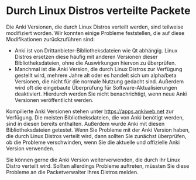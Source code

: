 # Durch Linux Distros verteilte Packete

Die Anki Versionen, die durch Linux Distros verteilt werden, sind teilweise
modifiziert worden. Wir konnten einige Probleme feststellen, die auf diese
Modifikationen zurückzuführen sind:

- Anki ist von Drittanbieter-Bibliotheksdateien wie Qt abhängig. Linux Distros
  ersetzen diese häufig mit anderen Versionen dieser Bibliotheksdateien, ohne
  die Auswirkungen hiervon zu überprüfen.
- Manchmal ist die Anki Version, die durch Linux Distros zur Verfügung gestellt
  wird, mehrere Jahre alt oder es handelt sich um alpha/beta Versionen, die
  nicht für die normale Nutzung gedacht sind. Außerdem wird oft die eingebaute
  Überprüfung für Software-Aktualisierungen deaktiviert. Hierdurch werden Sie
  nicht benachrichtigt, wenn neue Anki Versionen veröffentlicht werden.

Kompilierte Anki Versionen stehen unter <https://apps.ankiweb.net> zur
Verfügung. Die meisten Bibliotheksdateien, die von Anki benötigt werden, sind in
diesen bereits enthalten. Außerdem wurde Anki mit diesen Bibliotheksdateien
getestet. Wenn Sie Probleme mit der Anki Version haben, die durch Linux Distros
verteilt wird, dann sollten Sie zunächst überprüfen, ob die Probleme
verschwinden, wenn Sie die aktuelle und offizielle Anki Version verwenden.

Sie können gerne die Anki Version weiterverwenden, die durch ihr Linux Distro
verteilt wird. Sollten allerdings Probleme auftreten, müssten Sie diese Probleme
an die Packetverwalter Ihres Distros melden.
